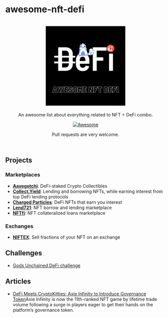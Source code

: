 # awesome-nft-defi

<br/>
<div align="center">
  <img width="250px" src="./logo.png">
</div>
<br/>
<div align="center">
An awesome list about everything related to NFT + DeFi combo.

[![Awesome](https://awesome.re/badge.svg)](https://awesome.re)

Pull requests are very welcome.
</div>
<br/>

## Projects

### Marketplaces
- [**Aavegotchi**](https://twitter.com/aavegotchi): DeFi-staked Crypto Collectibles
- [**Collect.Yield**](https://collectyield.com): Lending and borrowing NFTs, while earning interest from top DeFi lending protocols
- [**Charged Particles**](https://charged-particles.eth.link/): DeFi NFTs that earn you interest
- [**Lend721**](https://lend721.app/): NFT borrow and lending marketplace
- [**NFTfi**](http://nftfi.com/): NFT collateralized loans marketplace

### Exchanges
- [**NIFTEX**](https://www.niftex.com/): Sell fractions of your NFT on an exchange

## Challenges 

- [Gods Unchained DeFi challenge](https://www.reddit.com/r/GodsUnchained/comments/igsfib/the_gods_unchained_defi_challenge_eth_prizes_for/)

## Articles
- [DeFi Meets CryptoKitties: Axie Infinity to Introduce Governance Token](https://cointelegraph.com/news/defi-meets-cryptokitties-axie-infinity-to-introduce-governance-token)Axie Infinity is now the 11th-ranked NFT game by lifetime trade volume following a surge in players eager to get their hands on the platform’s governance token.

